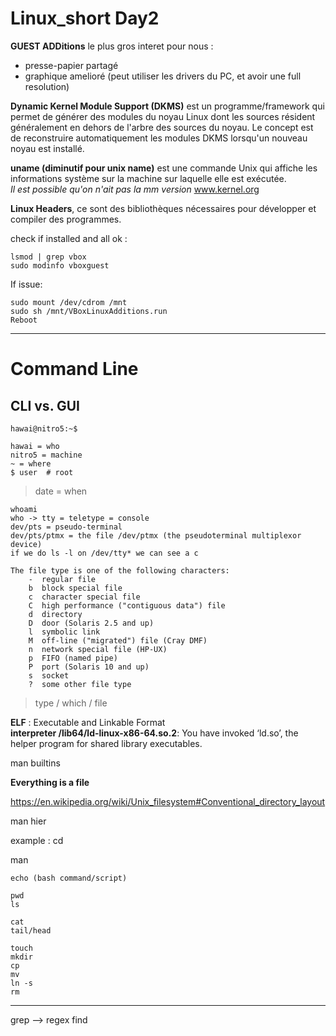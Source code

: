 # Linux_short Day2
 
 **GUEST ADDitions** le plus gros interet pour nous :  
 - presse-papier partagé  
 - graphique amelioré (peut utiliser les drivers du PC, et avoir une full resolution)  
 
**Dynamic Kernel Module Support (DKMS)** est un programme/framework qui permet de générer des modules du noyau Linux dont les sources résident généralement en dehors de l'arbre des sources du noyau. Le concept est de reconstruire automatiquement les modules DKMS lorsqu'un nouveau noyau est installé.  

**uname (diminutif pour unix name)** est une commande Unix qui affiche les informations système sur la machine sur laquelle elle est exécutée.  
*Il est possible qu'on n'ait pas la mm version* www.kernel.org   

**Linux Headers**, ce sont des bibliothèques nécessaires pour développer et compiler des programmes.  

check if installed and all ok :
```
lsmod | grep vbox
sudo modinfo vboxguest
```
If issue:
```
sudo mount /dev/cdrom /mnt
sudo sh /mnt/VBoxLinuxAdditions.run
Reboot
```

-----------------------------------------------

# Command Line

## CLI vs. GUI

```
hawai@nitro5:~$

hawai = who
nitro5 = machine 
~ = where
$ user  # root

```
> date = when

```
whoami
who -> tty = teletype = console
dev/pts = pseudo-terminal
dev/pts/ptmx = the file /dev/ptmx (the pseudoterminal multiplexor device) 
if we do ls -l on /dev/tty* we can see a c

```

```
The file type is one of the following characters:
    -  regular file
    b  block special file
    c  character special file
    C  high performance ("contiguous data") file
    d  directory
    D  door (Solaris 2.5 and up)
    l  symbolic link
    M  off-line ("migrated") file (Cray DMF)
    n  network special file (HP-UX)
    p  FIFO (named pipe)
    P  port (Solaris 10 and up)
    s  socket
    ?  some other file type

```
    
> type / which / file

**ELF** : Executable and Linkable Format  
**interpreter /lib64/ld-linux-x86-64.so.2**: You have invoked ‘ld.so’, the helper program for shared library executables.  


man builtins  


**Everything is a file**  

https://en.wikipedia.org/wiki/Unix_filesystem#Conventional_directory_layout

man hier  

example : cd  

man  


```
echo (bash command/script)  

pwd  
ls  

cat  
tail/head  

touch  
mkdir  
cp  
mv  
ln -s  
rm  

```

-------

grep --> regex
find  



